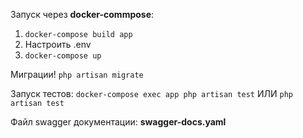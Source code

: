 Запуск через <b>docker-commpose</b>:

1. <code>docker-compose build app</code>
2. Настроить .env
3. <code>docker-compose up</code>

Миграции! <code>php artisan migrate</code>

Запуск тестов:
<code>docker-compose exec app php artisan test</code>
ИЛИ
<code>php artisan test</code>

Файл swagger документации: <b>swagger-docs.yaml</b>
